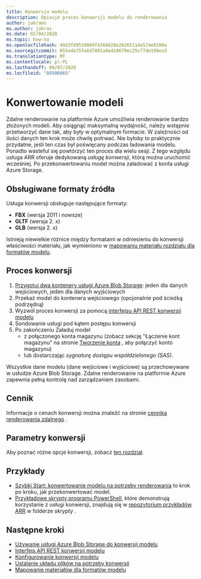 ```yaml
---
title: Konwersja modelu
description: Opisuje proces konwersji modelu do renderowania
author: jakrams
ms.author: jakras
ms.date: 02/04/2020
ms.topic: how-to
ms.openlocfilehash: 49d3fd953d069f4368d28e26265114e574e8100a
ms.sourcegitcommit: 655e4b75fa6d7881a0a410679ec25c77de196ea3
ms.translationtype: MT
ms.contentlocale: pl-PL
ms.lasthandoff: 09/07/2020
ms.locfileid: "89506665"
---
```

# <a name="convert-models"></a>Konwertowanie modeli

Zdalne renderowanie na platformie Azure umożliwia renderowanie bardzo złożonych modeli. Aby osiągnąć maksymalną wydajność, należy wstępnie przetworzyć dane tak, aby były w optymalnym formacie. W zależności od ilości danych ten krok może chwilę potrwać. Nie byłoby to praktycznie przydatne, jeśli ten czas był poświęcany podczas ładowania modelu. Ponadto wasteful się powtórzyć ten proces dla wielu sesji. Z tego względu usługa ARR oferuje dedykowaną *usługę konwersji*, którą można uruchomić wcześniej.
Po przekonwertowaniu model można załadować z konta usługi Azure Storage.

## <a name="supported-source-formats"></a>Obsługiwane formaty źródła

Usługa konwersji obsługuje następujące formaty:

- **FBX**  (wersja 2011 i nowsze)
- **GLTF** (wersja 2. x)
- **GLB**  (wersja 2. x)

Istnieją niewielkie różnice między formatami w odniesieniu do konwersji właściwości materiału, jak wymieniono w [mapowaniu materiału rozdziału dla formatów modelu](../../reference/material-mapping.md).

## <a name="the-conversion-process"></a>Proces konwersji

1. [Przygotuj dwa kontenery usługi Azure Blob Storage](blob-storage.md): jeden dla danych wejściowych, jeden dla danych wyjściowych
1. Przekaż model do kontenera wejściowego (opcjonalnie pod ścieżką podrzędną)
1. Wyzwól proces konwersji za pomocą [interfejsu API REST konwersji modelu](conversion-rest-api.md)
1. Sondowanie usługi pod kątem postępu konwersji
1. Po zakończeniu Załaduj model
    - z połączonego konta magazynu (zobacz sekcję "Łączenie kont magazynu" na stronie [Tworzenie konta](../create-an-account.md#link-storage-accounts) , aby połączyć konto magazynu)
    - lub dostarczając *sygnaturę dostępu współdzielonego (SAS)*.

Wszystkie dane modelu (dane wejściowe i wyjściowe) są przechowywane w usłudze Azure Blob Storage. Zdalne renderowanie na platformie Azure zapewnia pełną kontrolę nad zarządzaniem zasobami.

## <a name="pricing"></a>Cennik

Informacje o cenach konwersji można znaleźć na stronie [cennika renderowania zdalnego](https://azure.microsoft.com/pricing/details/remote-rendering) .


## <a name="conversion-parameters"></a>Parametry konwersji

Aby poznać różne opcje konwersji, zobacz [ten rozdział](configure-model-conversion.md).

## <a name="examples"></a>Przykłady

- [Szybki Start: konwertowanie modelu na potrzeby renderowania](../../quickstarts/convert-model.md) to krok po kroku, jak przekonwertować model.
- [Przykładowe skrypty programu PowerShell](../../samples/powershell-example-scripts.md), które demonstrują korzystanie z usługi konwersji, znajdują się w [repozytorium przykładów ARR](https://github.com/Azure/azure-remote-rendering) w folderze *skrypty* .

## <a name="next-steps"></a>Następne kroki

- [Używanie usługi Azure Blob Storage do konwersji modelu](blob-storage.md)
- [Interfejs API REST konwersji modelu](conversion-rest-api.md)
- [Konfigurowanie konwersji modelu](configure-model-conversion.md)
- [Ustalanie układu plików na potrzeby konwersji](layout-files-for-conversion.md)
- [Mapowanie materiałów dla formatów modelu](../../reference/material-mapping.md)
